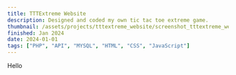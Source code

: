 ```yaml
---
title: TTTExtreme Website
description: Designed and coded my own tic tac toe extreme game.
thumbnail: /assets/projects/tttextreme_website/screenshot_tttextreme_website.png
finished: Jan 2024
date: 2024-01-01
tags: ["PHP", "API", "MYSQL", "HTML", "CSS", "JavaScript"]
---
```

Hello